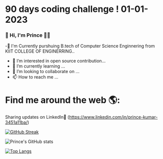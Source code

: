 # 90 days coding challenge ! 01-01-2023

### 👋 Hi, I'm Prince 👨‍💻
 -🧑‍ I'm Currently purshuing B.tech of Computer Science Enginnering from KIIT COLLEGE OF ENGINERRING..
 
- 👀 I’m interested in open source contribution...
- 🌱 I’m currently learning ...
- 💞️ I’m looking to collaborate on ...
- 📫 How to reach me ...

# Find me around the web 🌎:
Sharing updates on LinkedIn💼 (https://www.linkedin.com/in/prince-kumar-3451a11ba/)

[![GitHub Streak](https://streak-stats.demolab.com?user=prince-111)](https://git.io/streak-stats)

<!-- [![GitHub Streak](https://streak-stats.demolab.com?user=prince-111&theme=radical)](https://git.io/streak-stats)
[![GitHub Streak](https://streak-stats.demolab.com?user=prince-111&theme=tokyonight)](https://git.io/streak-stats) -->

<!-- [![Prince Kumar's GitHub stats](https://github-readme-stats.vercel.app/api?username=prince-111)](https://github.com/prince-111/github-readme-stats) -->

![Prince's GitHub stats](https://github-readme-stats.vercel.app/api?username=prince-111&show_icons=true)


[![Top Langs](https://github-readme-stats.vercel.app/api/top-langs/?username=prince-111&layout=compact)](https://github.com/prince-111/github-readme-stats)

<!---
prince-111/prince-111 is a ✨ special ✨ repository because its `README.md` (this file) appears on your GitHub profile.
You can click the Preview link to take a look at your changes.
--->
